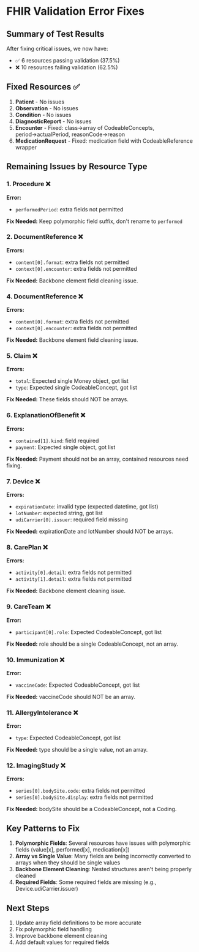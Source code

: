 # FHIR Validation Error Fixes

## Summary of Test Results

After fixing critical issues, we now have:
- ✅ 6 resources passing validation (37.5%)
- ❌ 10 resources failing validation (62.5%)

## Fixed Resources ✅
1. **Patient** - No issues
2. **Observation** - No issues  
3. **Condition** - No issues
4. **DiagnosticReport** - No issues
5. **Encounter** - Fixed: class→array of CodeableConcepts, period→actualPeriod, reasonCode→reason
6. **MedicationRequest** - Fixed: medication field with CodeableReference wrapper

## Remaining Issues by Resource Type

### 1. Procedure ❌
**Error:**
- `performedPeriod`: extra fields not permitted

**Fix Needed:** Keep polymorphic field suffix, don't rename to `performed`

### 2. DocumentReference ❌
**Errors:**
- `content[0].format`: extra fields not permitted
- `context[0].encounter`: extra fields not permitted

**Fix Needed:** Backbone element field cleaning issue.

### 4. DocumentReference ❌
**Errors:**
- `content[0].format`: extra fields not permitted
- `context[0].encounter`: extra fields not permitted

**Fix Needed:** Backbone element field cleaning issue.

### 5. Claim ❌
**Errors:**
- `total`: Expected single Money object, got list
- `type`: Expected single CodeableConcept, got list

**Fix Needed:** These fields should NOT be arrays.

### 6. ExplanationOfBenefit ❌
**Errors:**
- `contained[1].kind`: field required
- `payment`: Expected single object, got list

**Fix Needed:** Payment should not be an array, contained resources need fixing.

### 7. Device ❌
**Errors:**
- `expirationDate`: invalid type (expected datetime, got list)
- `lotNumber`: expected string, got list
- `udiCarrier[0].issuer`: required field missing

**Fix Needed:** expirationDate and lotNumber should NOT be arrays.

### 8. CarePlan ❌
**Errors:**
- `activity[0].detail`: extra fields not permitted
- `activity[1].detail`: extra fields not permitted

**Fix Needed:** Backbone element cleaning issue.

### 9. CareTeam ❌
**Error:**
- `participant[0].role`: Expected CodeableConcept, got list

**Fix Needed:** role should be a single CodeableConcept, not an array.

### 10. Immunization ❌
**Error:**
- `vaccineCode`: Expected CodeableConcept, got list

**Fix Needed:** vaccineCode should NOT be an array.

### 11. AllergyIntolerance ❌
**Error:**
- `type`: Expected CodeableConcept, got list

**Fix Needed:** type should be a single value, not an array.

### 12. ImagingStudy ❌
**Errors:**
- `series[0].bodySite.code`: extra fields not permitted
- `series[0].bodySite.display`: extra fields not permitted

**Fix Needed:** bodySite should be a CodeableConcept, not a Coding.

## Key Patterns to Fix

1. **Polymorphic Fields**: Several resources have issues with polymorphic fields (value[x], performed[x], medication[x])
2. **Array vs Single Value**: Many fields are being incorrectly converted to arrays when they should be single values
3. **Backbone Element Cleaning**: Nested structures aren't being properly cleaned
4. **Required Fields**: Some required fields are missing (e.g., Device.udiCarrier.issuer)

## Next Steps

1. Update array field definitions to be more accurate
2. Fix polymorphic field handling
3. Improve backbone element cleaning
4. Add default values for required fields